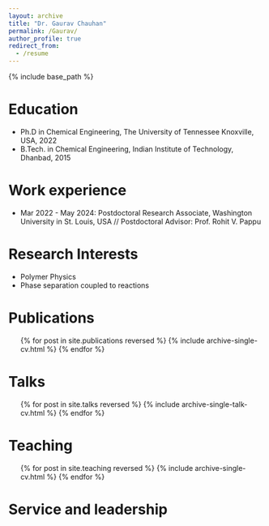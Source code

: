 ```yaml
---
layout: archive
title: "Dr. Gaurav Chauhan"
permalink: /Gaurav/
author_profile: true
redirect_from:
  - /resume
---
```


{% include base_path %}

Education
======
* Ph.D in Chemical Engineering, The University of Tennessee Knoxville, USA, 2022 
* B.Tech. in Chemical Engineering, Indian Institute of Technology, Dhanbad, 2015

Work experience
======
* Mar 2022 - May 2024: Postdoctoral Research Associate, Washington University in St. Louis, USA // Postdoctoral Advisor: Prof. Rohit V. Pappu
  
  
Research Interests
======
* Polymer Physics
* Phase separation coupled to reactions

Publications
======
  <ul>{% for post in site.publications reversed %}
    {% include archive-single-cv.html %}
  {% endfor %}</ul>
  
Talks
======
  <ul>{% for post in site.talks reversed %}
    {% include archive-single-talk-cv.html  %}
  {% endfor %}</ul>
  
Teaching
======
  <ul>{% for post in site.teaching reversed %}
    {% include archive-single-cv.html %}
  {% endfor %}</ul>
  
Service and leadership
======

